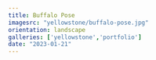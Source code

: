 ```yaml
---
title: Buffalo Pose
imagesrc: "yellowstone/buffalo-pose.jpg"
orientation: landscape
galleries: ['yellowstone','portfolio']
date: "2023-01-21"
---
```

